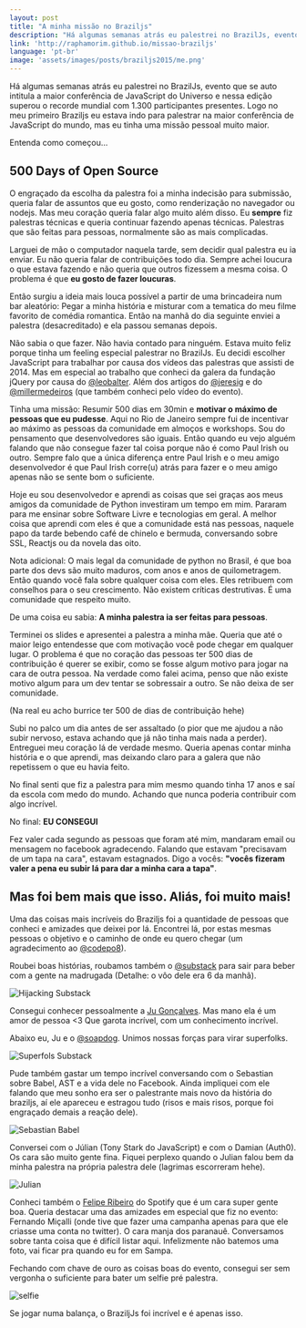```yaml
---
layout: post
title: "A minha missão no Braziljs"
description: "Há algumas semanas atrás eu palestrei no BrazilJs, evento que se auto intitula a maior conferência de JavaScript do Universo e nessa edição superou o recorde mundial com 1.300 participantes presentes. Logo no meu primeiro Braziljs eu estava indo para palestrar na maior conferência de JavaScript do mundo, mas eu tinha uma missão pessoal muito maior."
link: 'http://raphamorim.github.io/missao-braziljs'
language: 'pt-br'
image: 'assets/images/posts/braziljs2015/me.png'
---
```


Há algumas semanas atrás eu palestrei no BrazilJs, evento que se auto intitula a maior conferência de JavaScript do Universo e nessa edição superou o recorde mundial com 1.300 participantes presentes. Logo no meu primeiro Braziljs eu estava indo para palestrar na maior conferência de JavaScript do mundo, mas eu tinha uma missão pessoal muito maior.

<!-- more -->

Entenda como começou...

## 500 Days of Open Source

O engraçado da escolha da palestra foi a minha indecisão para submissão, queria falar de assuntos que eu gosto, como renderização no navegador ou nodejs. Mas meu coração queria falar algo muito além disso. Eu **sempre** fiz palestras técnicas e queria continuar fazendo apenas técnicas. Palestras que são feitas para pessoas, normalmente são as mais complicadas.

Larguei de mão o computador naquela tarde, sem decidir qual palestra eu ia enviar. Eu não queria falar de contribuições todo dia. Sempre achei loucura o que estava fazendo e não queria que outros fizessem a mesma coisa. O problema é que **eu gosto de fazer loucuras**.

Então surgiu a ideia mais louca possível a partir de uma brincadeira num bar aleatório: Pegar a minha história e misturar com a tematica do meu filme favorito de comédia romantica. Então na manhã do dia seguinte enviei a palestra (desacreditado) e ela passou semanas depois. 

Não sabia o que fazer. Não havia contado para ninguém. Estava muito feliz porque tinha um feeling especial palestrar no BrazilJs. Eu decidi escolher JavaScript para trabalhar por causa dos vídeos das palestras que assisti de 2014. Mas em especial ao trabalho que conheci da galera da fundação jQuery por causa do [@leobalter](https://twitter.com/leobalter). Além dos artigos do [@jeresig](http://twitter.com/jeresig) e do [@millermedeiros](https://twitter.com/millermedeiros/) (que também conheci pelo vídeo do evento). 

Tinha uma missão: Resumir 500 dias em 30min e **motivar o máximo de pessoas que eu pudesse**. Aqui no Rio de Janeiro sempre fui de incentivar ao máximo as pessoas da comunidade em almoços e workshops. Sou do pensamento que desenvolvedores são iguais. Então quando eu vejo alguém falando que não consegue fazer tal coisa porque não é como Paul Irish ou outro. Sempre falo que a única diferença entre Paul Irish e o meu amigo desenvolvedor é que Paul Irish corre(u) atrás para fazer e o meu amigo apenas não se sente bom o suficiente. 

Hoje eu sou desenvolvedor e aprendi as coisas que sei graças aos meus amigos da comunidade de Python investiram um tempo em mim. Pararam para me ensinar sobre Software Livre e tecnologias em geral. A melhor coisa que aprendi com eles é que a comunidade está nas pessoas, naquele papo da tarde bebendo café de chinelo e bermuda, conversando sobre SSL, Reactjs ou da novela das oito.

Nota adicional: O mais legal da comunidade de python no Brasil, é que boa parte dos devs são muito maduros, com anos e anos de quilometragem. Então quando você fala sobre qualquer coisa com eles. Eles retribuem com conselhos para o seu crescimento. Não existem críticas destrutivas. É uma comunidade que respeito muito.

De uma coisa eu sabia: **A minha palestra ia ser feitas para pessoas**.

Terminei os slides e apresentei a palestra a minha mãe. Queria que até o maior leigo entendesse que com motivação você pode chegar em qualquer lugar. O problema é que no coração das pessoas ter 500 dias de contribuição é querer se exibir, como se fosse algum motivo para jogar na cara de outra pessoa. Na verdade como falei acima, penso que não existe motivo algum para um dev tentar se sobressair a outro. Se não deixa de ser comunidade. 

(Na real eu acho burrice ter 500 de dias de contribuição hehe)

Subi no palco um dia antes de ser assaltado (o pior que me ajudou a não subir nervoso, estava achando que já não tinha mais nada a perder). Entreguei meu coração lá de verdade mesmo. Queria apenas contar minha história e o que aprendi, mas deixando claro para a galera que não repetissem o que eu havia feito. 

No final senti que fiz a palestra para mim mesmo quando tinha 17 anos e saí da escola com medo do mundo. Achando que nunca poderia contribuir com algo incrível.

No final: **EU CONSEGUI**

Fez valer cada segundo as pessoas que foram até mim, mandaram email ou mensagem no facebook agradecendo. Falando que estavam "precisavam de um tapa na cara", estavam estagnados. Digo a vocês: **"vocês fizeram valer a pena eu subir lá para dar a minha cara a tapa"**.

## Mas foi bem mais que isso. Aliás, foi muito mais!

Uma das coisas mais incríveis do Braziljs foi a quantidade de pessoas que conheci e amizades que deixei por lá. Encontrei lá, por estas mesmas pessoas o objetivo e o caminho de onde eu quero chegar (um agradecimento ao [@codepo8](https://twitter.com/codepo8)).

Roubei boas histórias, roubamos também o [@substack](http://twitter.com/substack) para sair para beber com a gente na madrugada (Detalhe: o vôo dele era 6 da manhã).

![Hijacking Substack](/assets/images/posts/braziljs2015/hijack.jpg)

Consegui conhecer pessoalmente a [Ju Gonçalves](http://twitter.com/cyberglot). Mas mano ela é um amor de pessoa <3 Que garota incrível, com um conhecimento incrível. 

Abaixo eu, Ju e o [@soapdog](http://twitter.com/soapdog). Unimos nossas forças para virar superfolks.

![Superfols Substack](/assets/images/posts/braziljs2015/superfolks.jpg)

Pude também gastar um tempo incrível conversando com o Sebastian sobre Babel, AST e a vida dele no Facebook. Ainda impliquei com ele falando que meu sonho era ser o palestrante mais novo da história do braziljs, aí ele apareceu e estragou tudo (risos e mais risos, porque foi engraçado demais a reação dele).

![Sebastian Babel](/assets/images/posts/braziljs2015/babel.jpg)

Conversei com o Júlian (Tony Stark do JavaScript) e com o Damian (Auth0). Os cara são muito gente fina. Fiquei perplexo quando o Julian falou bem da minha palestra na própria palestra dele (lagrimas escorreram hehe).

![Julian](/assets/images/posts/braziljs2015/julian.jpg)

Conheci também o [Felipe Ribeiro](https://twitter.com/felipernb) do Spotify que é um cara super gente boa. Queria destacar uma das amizades em especial que fiz no evento: Fernando Miçalli (onde tive que fazer uma campanha apenas para que ele criasse uma conta no twitter). O cara manja dos paranauê. Conversamos sobre tanta coisa que é difícil listar aqui. Infelizmente não batemos uma foto, vai ficar pra quando eu for em Sampa.

Fechando com chave de ouro as coisas boas do evento, consegui ser sem vergonha o suficiente para bater um selfie pré palestra.

![selfie](/assets/images/posts/braziljs2015/selfie.jpg)

Se jogar numa balança, o BraziljJs foi incrível e é apenas isso.

